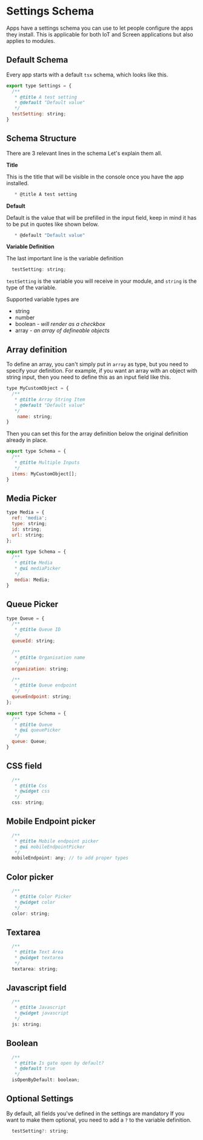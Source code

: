 # Settings Schema
Apps have a settings schema you can use to let people configure the apps they install. This is applicable for both IoT and Screen applications but also applies to modules.


## Default Schema
Every app starts with a default `tsx` schema, which looks like this.

```javascript
export type Settings = {
  /**
   * @title A test setting
   * @default "Default value"
   */
  testSetting: string;
}

```

## Schema Structure
There are 3 relevant lines in the schema Let's explain them all.

**Title**

This is the title that will be visible in the console once you have the app installed.
```javascript
   * @title A test setting
```

**Default**

Default is the value that will be prefilled in the input field, keep in mind it has to be put in quotes like shown below. 
```javascript
   * @default "Default value"
```

**Variable Definition**

The last important line is the variable definition
```javascript
  testSetting: string;
```

`testSetting` is the variable you will receive in your module, and `string` is the type of the variable.

Supported variable types are

- string
- number
- boolean - *will render as a checkbox*
- array - *an array of defineable objects*

## Array definition
To define an array, you can't simply put in `array` as type, but you need to specify your definition. For example, if you want an array with an object with string input, then you need to define this as an input field like this.

```javascript
type MyCustomObject = {
  /**
   * @title Array String Item
   * @default "Default value"
   */
    name: string;
}
```

Then you can set this for the array definition below the original definition already in place.

```javascript
export type Schema = {
  /**
   * @title Multiple Inputs
   */
  items: MyCustomObject[];
}
```

## Media Picker

```javascript
type Media = {
  ref: 'media';
  type: string;
  id: string;
  url: string;
};

export type Schema = {
  /**
   * @title Media
   * @ui mediaPicker
   */
   media: Media;
}
```

## Queue Picker

```javascript
type Queue = {
  /**
   * @title Queue ID
   */
  queueId: string;

  /**
   * @title Organisation name
   */
  organization: string;

  /**
   * @title Queue endpoint
   */
  queueEndpoint: string;
};

export type Schema = {
  /**
   * @title Queue
   * @ui queuePicker
   */
  queue: Queue;
}
```

## CSS field

```javascript
  /**
   * @title Css
   * @widget css
   */
  css: string;
```

## Mobile Endpoint picker

```javascript
  /**
   * @title Mobile endpoint picker
   * @ui mobileEndpointPicker
   */
  mobileEndpoint: any; // to add proper types
```

## Color picker

```javascript
  /**
   * @title Color Picker
   * @widget color
   */
  color: string;
```

## Textarea

```javascript
  /**
   * @title Text Area
   * @widget textarea
   */
  textarea: string;
```

## Javascript field

```javascript
  /**
   * @title Javascript
   * @widget javascript
   */
  js: string;
```

## Boolean

```javascript
  /**
   * @title Is gate open by default?
   * @default true
   */
  isOpenByDefault: boolean;
```



## Optional Settings
By default, all fields you've defined in the settings are mandatory If you want to make them optional, you need to add a `?` to the variable definition.

```javascript
  testSetting?: string;
```